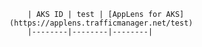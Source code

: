         | AKS ID | test | [AppLens for AKS](https://applens.trafficmanager.net/test)
        |--------|--------|--------|
